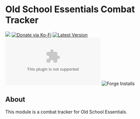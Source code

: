 # Old School Essentials Combat Tracker

![](https://img.shields.io/badge/Foundry-v11-informational)
[![Donate via Ko-Fi](https://img.shields.io/badge/donate-ko--fi-red.svg?logo=ko-fi)](https://ko-fi.com/darkmoor) [![Latest Version](https://img.shields.io/github/v/tag/patrickporto/ose-combat-tracker?label=version)](https://github.com/patrickporto/ose-combat-tracker/releases) [![Download Count](https://img.shields.io/github/downloads/patrickporto/ose-combat-tracker/latest/ose-combat-tracker.zip)](https://github.com/patrickporto/ose-combat-tracker/releases)
![Forge Installs](https://img.shields.io/badge/dynamic/json?label=Forge%20Installs&query=package.installs&suffix=%25&url=https%3A%2F%2Fforge-vtt.com%2Fapi%2Fbazaar%2Fpackage%2Fose-combat-tracker&colorB=4aa94a)

## About

This module is a combat tracker for Old School Essentials.


